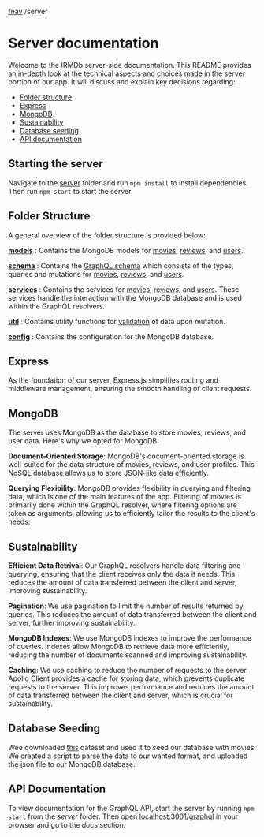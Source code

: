 [/nav](../navigation.md) /server

# Server documentation

Welcome to the IRMDb server-side documentation. This README provides an in-depth look at the technical aspects and choices made in the server portion of our app. It will discuss and explain key decisions regarding:

- [Folder structure](#folder-structure)
- [Express](#express)
- [MongoDB](#mongodb)
- [Sustainability](#sustainability)
- [Database seeding](#database-seeding)
- [API documentation](#api-documentation)

## Starting the server

Navigate to the [server](.) folder and run `npm install` to install dependencies. Then run `npm start` to start the server.

## Folder Structure

A general overview of the folder structure is provided below:

[**models**](./models/)
: Contains the MongoDB models for [movies](./models/Movie.ts), [reviews](./models/Review.ts), and [users](./models/User.ts).

[**schema**](./schema/)
: Contains the [GraphQL schema](./schema/schema.ts) which consists of the types, queries and mutations for [movies](./schema/movie.ts), [reviews](./schema/review.ts), and [users](./schema/user.ts).

[**services**](./services/)
: Contains the services for [movies](./services/MovieService.ts), [reviews](./services/ReviewService.ts), and [users](./services/UserService.ts). These services handle the interaction with the MongoDB database and is used within the GraphQL resolvers.

[**util**](./util/)
: Contains utility functions for [validation](./util/validators.ts) of data upon mutation.

[**config**](./config/)
: Contains the configuration for the MongoDB database.

## Express

As the foundation of our server, Express.js simplifies routing and middleware management, ensuring the smooth handling of client requests.

## MongoDB

The server uses MongoDB as the database to store movies, reviews, and user data. Here's why we opted for MongoDB:

**Document-Oriented Storage**: MongoDB's document-oriented storage is well-suited for the data structure of movies, reviews, and user profiles. This NoSQL database allows us to store JSON-like data efficiently.

**Querying Flexibility**: MongoDB provides flexibility in querying and filtering data, which is one of the main features of the app. Filtering of movies is primarily done within the GraphQL resolver, where filtering options are taken as arguments, allowing us to efficiently tailor the results to the client's needs.

## Sustainability

**Efficient Data Retrival**: Our GraphQL resolvers handle data filtering and querying, ensuring that the client receives only the data it needs. This reduces the amount of data transferred between the client and server, improving sustainability.

**Pagination**: We use pagination to limit the number of results returned by queries. This reduces the amount of data transferred between the client and server, further improving sustainability.

**MongoDB Indexes**: We use MongoDB indexes to improve the performance of queries. Indexes allow MongoDB to retrieve data more efficiently, reducing the number of documents scanned and improving sustainability.

**Caching**: We use caching to reduce the number of requests to the server. Apollo Client provides a cache for storing data, which prevents duplicate requests to the server. This improves performance and reduces the amount of data transferred between the client and server, which is crucial for sustainability.

## Database Seeding

Wee downloaded [this](https://datasetsearch.research.google.com/search?src=3&query=movie%20dataset&docid=L2cvMTFydjVidnk4eA%3D%3D) dataset and used it to seed our database with movies. We created a script to parse the data to our wanted format, and uploaded the json file to our MongoDB database.

## API Documentation

To view documentation for the GraphQL API, start the server by running `npm start` from the _server_ folder. Then open [localhost:3001/graphql](http://localhost:3001/graphql) in your browser and go to the _docs_ section.
